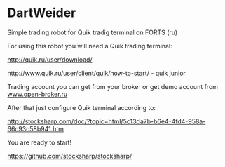 DartWeider
==========

Simple trading robot for Quik tradig terminal on FORTS (ru)


For using this robot you will need a Quik trading terminal:

http://quik.ru/user/download/

http://www.quik.ru/user/client/quik/how-to-start/ - quik junior

Trading account you can get from your broker or get demo account from www.open-broker.ru


After that just configure Quik terminal according to:

http://stocksharp.com/doc/?topic=html/5c13da7b-b6e4-4fd4-958a-66c93c58b941.htm


You are ready to start!

https://github.com/stocksharp/stocksharp/
